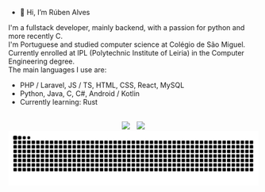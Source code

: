 - 👋 Hi, I’m Rúben Alves <br>

I'm a fullstack developer, mainly backend, with a passion for python and more recently C. <br>
I'm Portuguese and studied computer science at Colégio de São Miguel. <br>
Currently enrolled at IPL (Polytechnic Institute of Leiria) in the Computer Engineering degree.  <br>
The main languages I use are:
- PHP / Laravel, JS / TS, HTML, CSS, React, MySQL
- Python, Java, C, C#, Android / Kotlin
- Currently learning: Rust

<br>

<div align="center">
  <img height="140em" src ="https://github-readme-stats-redystums-projects.vercel.app/api?username=redystum&show_icons=true&count_private=true&theme=dark&hide_border=true&bg_color=00000000&show=prs_merged&hide=stars">
  &ensp;
  <img height="140em" src ="https://github-readme-stats-redystums-projects.vercel.app/api/top-langs/?username=redystum&layout=compact&hide_border=true&count_private=true&theme=dark&bg_color=00000000&hide=CSS,hack,html,less,blade&langs_count=6&exclude_repo=github-readme-stats,httpExplorer,la_redoute_sgi">
 <!-- <img height="140em" src="https://github-readme-stackoverflow.vercel.app/?userID=17767138&theme=dark" /> -->
</div>

  
<!-- ![Snake animation](https://github.com/redystum/redystum/blob/output/github-contribution-grid-snake.svg) -->
<picture>
  <source media="(prefers-color-scheme: dark)" srcset="https://github.com/redystum/redystum/blob/output/github-contribution-grid-snake-dark.svg" />
  <source media="(prefers-color-scheme: light)" srcset="https://github.com/redystum/redystum/blob/output/github-contribution-grid-snake.svg" />
  <img alt="github-snake" src="https://github.com/redystum/redystum/blob/output/github-contribution-grid-snake.svg" />
</picture>




<!-- 
https://github.com/Ileriayo/markdown-badges 
https://github.com/ankurparihar/readme-pagespeed-insights
https://github.com/DenverCoder1/readme-typing-svg
-->
  

